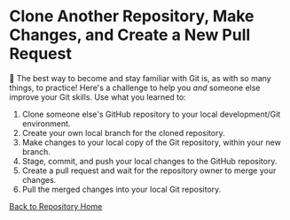 # Clone Another Repository, Make Changes, and Create a New Pull Request

:100: The best way to become and stay familiar with Git is, as with so many things, to practice! Here's a challenge to help you _and_ someone else improve your Git skills. Use what you learned to:

1. Clone someone else's GitHub repository to your local development/Git environment.
2. Create your own local branch for the cloned repository.
3. Make changes to your local copy of the Git repository, within your new branch.
4. Stage, commit, and push your local changes to the GitHub repository.
5. Create a pull request and wait for the repository owner to merge your changes.
6. Pull the merged changes into your local Git repository.

[Back to Repository Home](../README.md "Back to Repository Home")
